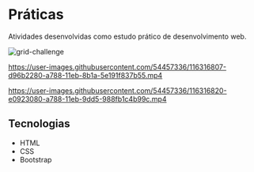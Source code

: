 # Práticas
Atividades desenvolvidas como estudo prático de desenvolvimento web. 

![grid-challenge](https://user-images.githubusercontent.com/54457336/116316828-e425b780-a788-11eb-8b8b-55ff07f6cf5d.png)


https://user-images.githubusercontent.com/54457336/116316807-d96b2280-a788-11eb-8b1a-5e191f837b55.mp4


https://user-images.githubusercontent.com/54457336/116316820-e0923080-a788-11eb-9dd5-988fb1c4b99c.mp4


## Tecnologias
- HTML
- CSS
- Bootstrap
